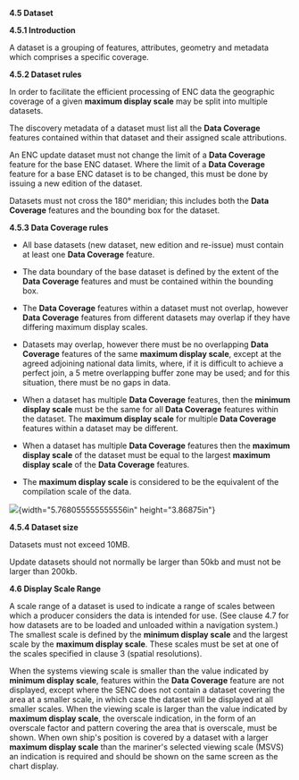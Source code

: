 **4.5 Dataset**

**4.5.1 Introduction**

A dataset is a grouping of features, attributes, geometry and metadata
which comprises a specific coverage.

**4.5.2 Dataset rules**

In order to facilitate the efficient processing of ENC data the
geographic coverage of a given **maximum display scale** may be split
into multiple datasets.

The discovery metadata of a dataset must list all the **Data Coverage**
features contained within that dataset and their assigned scale
attributions.

An ENC update dataset must not change the limit of a **Data Coverage**
feature for the base ENC dataset. Where the limit of a **Data Coverage**
feature for a base ENC dataset is to be changed, this must be done by
issuing a new edition of the dataset.

Datasets must not cross the 180° meridian; this includes both the **Data
Coverage** features and the bounding box for the dataset.

**4.5.3 Data Coverage rules**

-   All base datasets (new dataset, new edition and re-issue) must
    contain at least one **Data Coverage** feature.

-   The data boundary of the base dataset is defined by the extent of
    the **Data Coverage** features and must be contained within the
    bounding box.

-   The **Data Coverage** features within a dataset must not overlap,
    however **Data Coverage** features from different datasets may
    overlap if they have differing maximum display scales.

-   Datasets may overlap, however there must be no overlapping **Data
    Coverage** features of the same **maximum display scale**, except at
    the agreed adjoining national data limits, where, if it is difficult
    to achieve a perfect join, a 5 metre overlapping buffer zone may be
    used; and for this situation, there must be no gaps in data.

-   When a dataset has multiple **Data Coverage** features, then the
    **minimum display scale** must be the same for all **Data Coverage**
    features within the dataset. The **maximum display scale** for
    multiple **Data Coverage** features within a dataset may be
    different.

-   When a dataset has multiple **Data Coverage** features then the
    **maximum display scale** of the dataset must be equal to the
    largest **maximum display scale** of the **Data Coverage** features.

-   The **maximum display scale** is considered to be the equivalent of
    the compilation scale of the data.

![](vertopal_48dbacc662574efc805cb17e67aadfd2/media/image1.wmf){width="5.768055555555556in"
height="3.86875in"}

**4.5.4 Dataset size**

Datasets must not exceed 10MB.

Update datasets should not normally be larger than 50kb and must not be
larger than 200kb.

**4.6 Display Scale Range**

A scale range of a dataset is used to indicate a range of scales between
which a producer considers the data is intended for use. (See clause 4.7
for how datasets are to be loaded and unloaded within a navigation
system.) The smallest scale is defined by the **minimum display scale**
and the largest scale by the **maximum display scale**. These scales
must be set at one of the scales specified in clause 3 (spatial
resolutions).

When the systems viewing scale is smaller than the value indicated by
**minimum display scale**, features within the **Data Coverage** feature
are not displayed, except where the SENC does not contain a dataset
covering the area at a smaller scale, in which case the dataset will be
displayed at all smaller scales. When the viewing scale is larger than
the value indicated by **maximum display scale**, the overscale
indication, in the form of an overscale factor and pattern covering the
area that is overscale, must be shown. When own ship's position is
covered by a dataset with a larger **maximum display scale** than the
mariner's selected viewing scale (MSVS) an indication is required and
should be shown on the same screen as the chart display.
